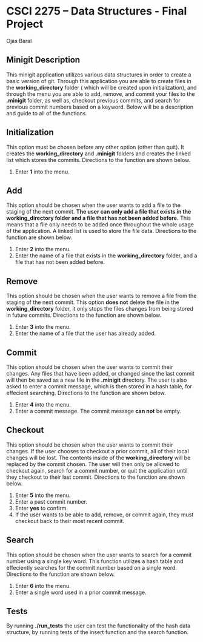 # CSCI 2275 – Data Structures - Final Project

Ojas Baral

## Minigit Description

This minigit application utilizes various data structures in order to create a basic version of git. Through this application you are able to create files in the **working_directory** folder ( which will be created upon initialization), and through the menu you are able to add, remove, and commit your files to the **.minigit** folder, as well as, checkout previous commits, and search for previous commit numbers based on a keyword. Below will be a description and guide to all of the functions.

## Initialization 

This option must be chosen before any other option (other than quit). It creates the **working_directory** and **.minigit** folders and creates the linked list which stores the commits. Directions to the function are shown below. 

1. Enter **1** into the menu.

## Add

This option should be chosen when the user wants to add a file to the staging of the next commit. **The user can only add a file that exists in the working_directory folder and a file that has not been added before.** This means that a file only needs to be added once throughout the whole usage of the application. A linked list is used to store the file data. Directions to the function are shown below.

1. Enter **2** into the menu.
2. Enter the name of a file that exists in the **working_directory** folder, and a file that has not been added before.

## Remove

This option should be chosen when the user wants to remove a file from the staging of the next commit. This option **does not** delete the file in the **working_directory** folder, it only stops the files changes from being stored in future commits. Directions to the function are shown below. 

1. Enter **3** into the menu.
2. Enter the name of a file that the user has already added.

## Commit 

This option should be chosen when the user wants to commit their changes. Any files that have been added, or changed since the last commit will then be saved as a new file in the **.minigit** directory. The user is also asked to enter a commit message, which is then stored in a hash table, for effecient searching. Directions to the function are shown below.

1. Enter **4** into the menu.
2. Enter a commit message. The commit message **can not** be empty.

## Checkout

This option should be chosen when the user wants to commit their changes. If the user chooses to checkout a prior commit, all of their local changes will be lost. The contents inside of the **working_directory** will be replaced by the commit chosen. The user will then only be allowed to checkout again, search for a commit number, or quit the application until they checkout to their last commit. Directions to the function are shown below. 

1. Enter **5** into the menu.
2. Enter a past commit number. 
3. Enter **yes** to confirm.
4. If the user wants to be able to add, remove, or commit again, they must checkout back to their most recent commit.

## Search

This option should be chosen when the user wants to search for a commit number using a single key word. This function utilizes a hash table and effeciently searches for the commit number based on a single word. Directions to the function are shown below. 

1. Enter **6** into the menu.
2. Enter a single word used in a prior commit message.

## Tests

By running **./run_tests** the user can test the functionality of the hash data structure, by running tests of the insert function and the search function.



